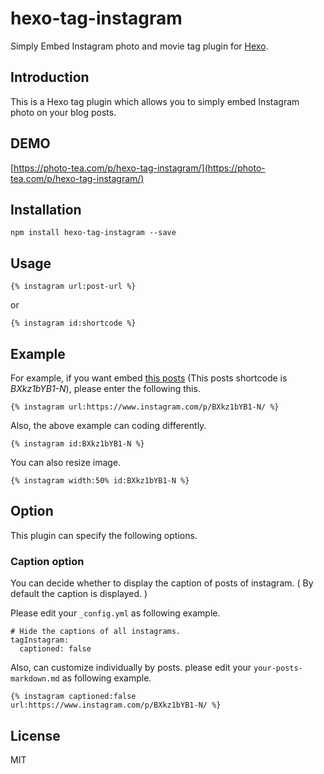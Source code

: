 # hexo-tag-instagram

Simply Embed Instagram photo and movie tag plugin for [Hexo](https://github.com/hexojs/hexo).

## Introduction

This is a Hexo tag plugin which allows you to simply embed Instagram photo on your blog posts.

## DEMO

[https://photo-tea.com/p/hexo-tag-instagram/](https://photo-tea.com/p/hexo-tag-instagram/)

## Installation

```
npm install hexo-tag-instagram --save
```

## Usage

```
{% instagram url:post-url %}
```

or

```
{% instagram id:shortcode %}
```

## Example

For example, if you want embed [this posts](https://www.instagram.com/p/BXkz1bYB1-N/) (This posts shortcode is *BXkz1bYB1-N*), please enter the following this.

```
{% instagram url:https://www.instagram.com/p/BXkz1bYB1-N/ %}
```

Also, the above example can coding differently.

```
{% instagram id:BXkz1bYB1-N %}
```

You can also resize image.

```
{% instagram width:50% id:BXkz1bYB1-N %}
```


## Option

This plugin can specify the following options.

### Caption option

You can decide whether to display the caption of posts of instagram. ( By default the caption is displayed. )

Please edit your `_config.yml` as following example.

```
# Hide the captions of all instagrams.
tagInstagram:
  captioned: false
```

Also, can customize individually by posts. please edit your `your-posts-markdown.md` as following example.

```
{% instagram captioned:false url:https://www.instagram.com/p/BXkz1bYB1-N/ %}
```

## License

MIT

[Hexo]: http://hexo.io/
